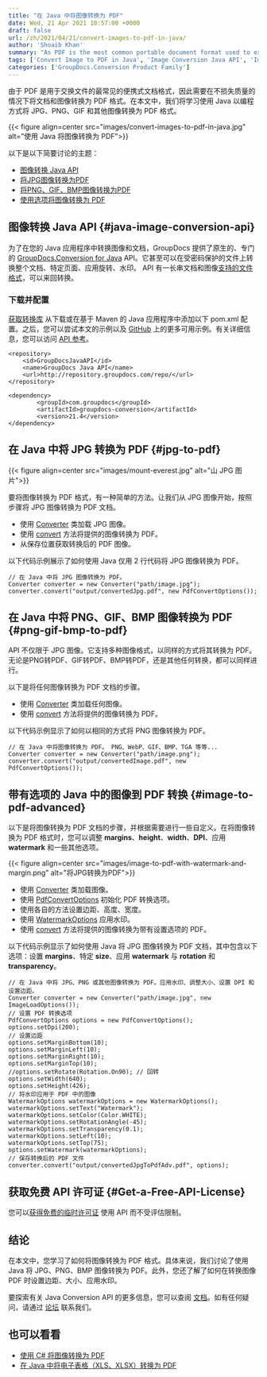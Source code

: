 ```yaml
---
title: "在 Java 中将图像转换为 PDF"
date: Wed, 21 Apr 2021 10:57:00 +0000
draft: false
url: /zh/2021/04/21/convert-images-to-pdf-in-java/
author: 'Shoaib Khan'
summary: "As PDF is the most common portable document format used to exchange files, there arises the requirement to convert documents as well as images to PDF format without losing the quality. In this article, we will learn to programmatically convert images to PDF format in Java."
tags: ['Convert Image to PDF in Java', 'Image Conversion Java API', 'Image to PDF in Java', 'JPG to PDF in Java', 'PNG to PDF in Java', 'WebP to PDF in Java']
categories: ['GroupDocs.Conversion Product Family']
---
```


由于 PDF 是用于交换文件的最常见的便携式文档格式，因此需要在不损失质量的情况下将文档和图像转换为 PDF 格式。在本文中，我们将学习使用 Java 以编程方式将 JPG、PNG、GIF 和其他图像转换为 PDF 格式。



{{< figure align=center src="images/convert-images-to-pdf-in-java.jpg" alt="使用 Java 将图像转换为 PDF">}}


以下是以下简要讨论的主题：

* [图像转换 Java API][2]
* [将JPG图像转换为PDF][3]
* [将PNG、GIF、BMP图像转换为PDF][4]
* [使用选项将图像转换为 PDF][5]

## 图像转换 Java API {#java-image-conversion-api}

为了在您的 Java 应用程序中转换图像和文档，GroupDocs 提供了原生的、专门的 [GroupDocs.Conversion for Java][6] API。它甚至可以在受密码保护的文件上转换整个文档、特定页面、应用旋转、水印。 API 有一长串文档和图像[支持的文件格式][7]，可以来回转换。

### 下载并配置

[获取转换库][8] 从下载或在基于 Maven 的 Java 应用程序中添加以下 pom.xml 配置。之后，您可以尝试本文的示例以及 [GitHub][9] 上的更多可用示例。有关详细信息，您可以访问 [API 参考][10]。

```
<repository>
	<id>GroupDocsJavaAPI</id>
	<name>GroupDocs Java API</name>
	<url>http://repository.groupdocs.com/repo/</url>
</repository>
```
```
<dependency>
        <groupId>com.groupdocs</groupId>
        <artifactId>groupdocs-conversion</artifactId>
        <version>21.4</version> 
</dependency>
```

## 在 Java 中将 JPG 转换为 PDF {#jpg-to-pdf}



{{< figure align=center src="images/mount-everest.jpg" alt="山 JPG 图片">}}


要将图像转换为 PDF 格式，有一种简单的方法。让我们从 JPG 图像开始，按照步骤将 JPG 图像转换为 PDF 文档。

* 使用 [Converter][11] 类加载 JPG 图像。
* 使用 [convert][12] 方法将提供的图像转换为 PDF。
* 从保存位置获取转换后的 PDF 图像。

以下代码示例展示了如何使用 Java 仅用 2 行代码将 JPG 图像转换为 PDF。

```
// 在 Java 中将 JPG 图像转换为 PDF。
Converter converter = new Converter("path/image.jpg");
converter.convert("output/convertedJpg.pdf", new PdfConvertOptions());
```

## 在 Java 中将 PNG、GIF、BMP 图像转换为 PDF {#png-gif-bmp-to-pdf}

API 不仅限于 JPG 图像。它支持多种图像格式，以同样的方式将其转换为 PDF。无论是PNG转PDF、GIF转PDF、BMP转PDF，还是其他任何转换，都可以同样进行。

以下是将任何图像转换为 PDF 文档的步骤。

* 使用 [Converter][13] 类加载任何图像。
* 使用 [convert][14] 方法将提供的图像转换为 PDF。

以下代码示例显示了如何以相同的方式将 PNG 图像转换为 PDF。

```
// 在 Java 中将图像转换为 PDF。 PNG、WebP、GIF、BMP、TGA 等等...
Converter converter = new Converter("path/image.png");
converter.convert("output/convertedImage.pdf", new PdfConvertOptions());
```

## 带有选项的 Java 中的图像到 PDF 转换 {#image-to-pdf-advanced}

以下是将图像转换为 PDF 文档的步骤，并根据需要进行一些自定义。在将图像转换为 PDF 格式时，您可以调整 **margins**、**height**、**width**、**DPI**、应用 **watermark** 和一些其他选项。



{{< figure align=center src="images/image-to-pdf-with-watermark-and-margin.png" alt="将JPG转换为PDF">}}


* 使用 [Converter][15] 类加载图像。
* 使用 [PdfConvertOptions][16] 初始化 PDF 转换选项。
* 使用各自的方法设置边距、高度、宽度。
* 使用 [WatermarkOptions][17] 应用水印。
* 使用 [convert][18] 方法将提供的图像转换为带有设置选项的 PDF。

以下代码示例显示了如何使用 Java 将 JPG 图像转换为 PDF 文档，其中包含以下选项：设置 **margins**、特定 **size**、应用 **watermark** 与 **rotation** 和 **transparency**。

```
// 在 Java 中将 JPG、PNG 或其他图像转换为 PDF。应用水印、调整大小、设置 DPI 和设置边距。
Converter converter = new Converter("path/image.jpg", new ImageLoadOptions());
// 设置 PDF 转换选项
PdfConvertOptions options = new PdfConvertOptions();
options.setDpi(200);
// 设置边距
options.setMarginBottom(10);
options.setMarginLeft(10);
options.setMarginRight(10);
options.setMarginTop(10);
//options.setRotate(Rotation.On90); // 回转
options.setWidth(640);
options.setHeight(426);
// 将水印应用于 PDF 中的图像 
WatermarkOptions watermarkOptions = new WatermarkOptions();
watermarkOptions.setText("Watermark");
watermarkOptions.setColor(Color.WHITE);
watermarkOptions.setRotationAngle(-45);
watermarkOptions.setTransparency(0.1);
watermarkOptions.setLeft(10);
watermarkOptions.setTop(75);
options.setWatermark(watermarkOptions);
// 保存转换后的 PDF 文件
converter.convert("output/convertedJpgToPdfAdv.pdf", options);
```

## 获取免费 API 许可证 {#Get-a-Free-API-License}

您可以[获得免费的临时许可证][19] 使用 API 而不受评估限制。

## 结论

在本文中，您学习了如何将图像转换为 PDF 格式。具体来说，我们讨论了使用 Java 将 JPG、PNG、BMP 图像转换为 PDF。此外，您还了解了如何在转换图像 PDF 时设置边距、大小、应用水印。

要探索有关 Java Conversion API 的更多信息，您可以查阅 [文档][20]。如有任何疑问，请通过 [论坛][21] 联系我们。

## 也可以看看

* [使用 C# 将图像转换为 PDF][22]
* [在 Java 中将电子表格（XLS、XLSX）转换为 PDF][23]







[1]: https://blog.groupdocs.com/2021/04/21/convert-images-to-pdf-in-java/
[2]: #java-image-conversion-api
[3]: #jpg-to-pdf
[4]: #png-gif-bmp-to-pdf
[5]: #image-to-pdf-advanced
[6]: https://products.groupdocs.com/conversion/java
[7]: https://docs.groupdocs.com/conversion/java/supported-document-formats/
[8]: https://downloads.groupdocs.com/conversion/java
[9]: https://github.com/groupdocs-conversion
[10]: https://apireference.groupdocs.com/conversion/java
[11]: https://apireference.groupdocs.com/conversion/java/com.groupdocs.conversion/Converter
[12]: https://apireference.groupdocs.com/conversion/java/com.groupdocs.conversion/Converter#convert(java.io.OutputStream,%20com.groupdocs.conversion.contracts.ConvertedDocumentStream,%20com.groupdocs.conversion.options.convert.ConvertOptions)
[13]: https://apireference.groupdocs.com/conversion/java/com.groupdocs.conversion/Converter
[14]: https://apireference.groupdocs.com/conversion/java/com.groupdocs.conversion/Converter#convert(java.io.OutputStream,%20com.groupdocs.conversion.contracts.ConvertedDocumentStream,%20com.groupdocs.conversion.options.convert.ConvertOptions)
[15]: https://apireference.groupdocs.com/conversion/java/com.groupdocs.conversion/Converter
[16]: https://apireference.groupdocs.com/conversion/java/com.groupdocs.conversion.options.convert/PdfConvertOptions
[17]: https://apireference.groupdocs.com/conversion/java/com.groupdocs.conversion.options.convert/WatermarkOptions
[18]: https://apireference.groupdocs.com/conversion/java/com.groupdocs.conversion/Converter#convert(java.io.OutputStream,%20com.groupdocs.conversion.contracts.ConvertedDocumentStream,%20com.groupdocs.conversion.options.convert.ConvertOptions)
[19]: https://purchase.groupdocs.com/temporary-license
[20]: https://docs.groupdocs.com/conversion/
[21]: https://forum.groupdocs.com/
[22]: https://blog.groupdocs.com/2021/05/19/convert-images-to-pdf-in-csharp/
[23]: https://blog.groupdocs.com/2021/11/21/convert-excel-spreadsheets-to-pdf-in-java/


